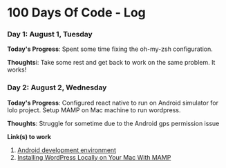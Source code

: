 # 100 Days Of Code - Log
<!--
### Day 0: February 30, 2016 (Example 1)
##### (delete me or comment me out)

**Today's Progress**: Fixed CSS, worked on canvas functionality for the app.

**Thoughts:** I really struggled with CSS, but, overall, I feel like I am slowly getting better at it. Canvas is still new for me, but I managed to figure out some basic functionality.

**Link to work:** [Calculator App](http://www.example.com)

### Day 0: February 30, 2016 (Example 2)
##### (delete me or comment me out)

**Today's Progress**: Fixed CSS, worked on canvas functionality for the app.

**Thoughts**: I really struggled with CSS, but, overall, I feel like I am slowly getting better at it. Canvas is still new for me, but I managed to figure out some basic functionality.

**Link(s) to work**: [Calculator App](http://www.example.com)


### Day 1: June 27, Monday

**Today's Progress**: I've gone through many exercises on FreeCodeCamp.

**Thoughts** I've recently started coding, and it's a great feeling when I finally solve an algorithm challenge after a lot of attempts and hours spent.

**Link(s) to work**
1. [Find the Longest Word in a String](https://www.freecodecamp.com/challenges/find-the-longest-word-in-a-string)
2. [Title Case a Sentence](https://www.freecodecamp.com/challenges/title-case-a-sentence)

--Template

### Day : , 

**Today's Progress**: 

**Thoughts**: 

**Link(s) to work**
1. []()

-->

### Day 1: August 1, Tuesday

**Today's Progress**: Spent some time fixing the oh-my-zsh configuration.

**Thoughts**i: Take some rest and get back to work on the same problem. It works!


### Day 2: August 2, Wednesday

**Today's Progress**: Configured react native to run on Android simulator for lolo project. Setup MAMP on Mac machine to run wordpress. 

**Thoughts**: Struggle for sometime due to the Android gps permission issue

**Link(s) to work**
1. [Android development environment](https://facebook.github.io/react-native/releases/0.48/docs/getting-started.html)
2. [Installing WordPress Locally on Your Mac With MAMP](https://codex.wordpress.org/Installing_WordPress_Locally_on_Your_Mac_With_MAMP)
 
